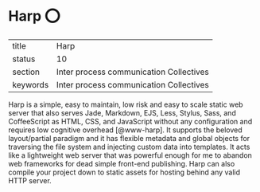 # Harp :o:


|          |                                         |
| -------- | --------------------------------------- |
| title    | Harp                                    | 
| status   | 10                                      |
| section  | Inter process communication Collectives |
| keywords | Inter process communication Collectives |



Harp is a simple, easy to maintain, low risk and easy to scale static
web server that also serves Jade, Markdown, EJS, Less, Stylus, Sass,
and CoffeeScript as HTML, CSS, and JavaScript without any
configuration and requires low cognitive overhead [@www-harp]. It
supports the beloved layout/partial paradigm and it has flexible
metadata and global objects for traversing the file system and
injecting custom data into templates. It acts like a lightweight web
server that was powerful enough for me to abandon web frameworks for
dead simple front-end publishing. Harp can also compile your project
down to static assets for hosting behind any valid HTTP server.


     
